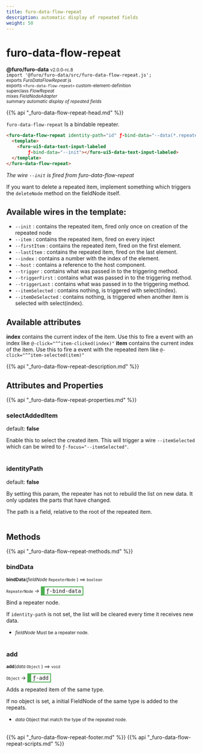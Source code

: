 ```yaml
---
title: furo-data-flow-repeat
description: automatic display of repeated fields
weight: 50
---
```


# furo-data-flow-repeat
**@furo/furo-data** <small>v2.0.0-rc.8</small>
<br>`import '@furo/furo-data/src/furo-data-flow-repeat.js';`<small>
<br>exports *FuroDataFlowRepeat* js
<br>exports `<furo-data-flow-repeat>` custom-element-definition
<br>superclass *FlowRepeat*
<br> mixes *FieldNodeAdapter*</small>
<br><small>summary *automatic display of repeated fields*</small>

{{% api "_furo-data-flow-repeat-head.md" %}}

`furo-data-flow-repeat` Is a bindable repeater.


 ```html
 <furo-data-flow-repeat identity-path="id" ƒ-bind-data="--data(*.repeaterfield)">
   <template>
     <furo-ui5-data-text-input-labeled
         ƒ-bind-data="--init"></furo-ui5-data-text-input-labeled>
   </template>
 </furo-data-flow-repeat>
 ```
 *The wire `--init` is fired from furo-data-flow-repeat*

 If you want to delete a repeated item, implement something which triggers the `deleteNode` method on the fieldNode itself.

 ## Available wires in the template:

-  `--init` : contains the repeated item, fired only once on creation of the repeated node
-  `--item` : contains the repeated item, fired on every inject
-  `--firstItem` : contains the repeated item, fired on the first element.
-  `--lastItem` : contains the repeated item, fired on the last element.
-  `--index` : contains a number with the index of the element.
-  `--host` : contains a reference to the host component.
-  `--trigger` : contains what was passed in to the triggering method.
-  `--triggerFirst` : contains what was passed in to the triggering method.
-  `--triggerLast` : contains what was passed in to the triggering method.
-  `--itemSelected` : contains nothing, is triggered with select(index).
-  `--itemDeSelected` : contains nothing, is triggered when another item is selected with select(index).

## Available attributes
**index** contains the current index of the item. Use this to fire a event with an index like `@-click="^^item-clicked(index)"`
**item** contains the current index of the item. Use this to fire a event with the repeated item like `@-click="^^item-selected(item)"`

{{% api "_furo-data-flow-repeat-description.md" %}}


## Attributes and Properties
{{% api "_furo-data-flow-repeat-properties.md" %}}






### **selectAddedItem**
default: **false**</small>

Enable this to select the created item. This will trigger a wire `--itemSelected` which can be wired to
`ƒ-focus="--itemSelected"`.
<br><br>

### **identityPath**
default: **false**</small>

By setting this param, the repeater has not to rebuild the list on new data. It only updates the parts that have changed.

The path is a field, relative to the root of the repeated item.
<br><br>



















## Methods
{{% api "_furo-data-flow-repeat-methods.md" %}}


### **bindData**
<small>**bindData**(*fieldNode* `RepeaterNode` ) ⟹ `boolean`</small>

<small>`RepeaterNode` </small> →
<span  style="border-width:2px 2px 2px 10px; border-style: solid;border-color:  rgb(76, 175, 80);font-family:monospace; padding:2px 4px;">ƒ-bind-data</span>

Bind a repeater node.

If `identity-path` is not set, the list will be cleared every time it receives new data.

- <small>*fieldNode* Must be a repeater node.</small>
<br><br>


### **add**
<small>**add**(*data* `Object` ) ⟹ `void`</small>

<small>`Object` </small> →
<span  style="border-width:2px 2px 2px 10px; border-style: solid;border-color:  rgb(76, 175, 80);font-family:monospace; padding:2px 4px;">ƒ-add</span>

Adds a repeated item of the same type.

If  no object is set, a initial FieldNode of the same type is added to the repeats.

- <small>*data* Object that match the type of the repeated node.</small>
<br><br>
























{{% api "_furo-data-flow-repeat-footer.md" %}}
{{% api "_furo-data-flow-repeat-scripts.md" %}}
